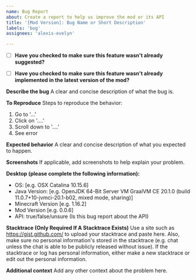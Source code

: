 ```yaml
---
name: Bug Report
about: Create a report to help us improve the mod or its API
title: '[Mod Version]: Bug Name or Short Description'
labels: 'bug'
assignees: 'alexis-evelyn'

---
```


- [ ] **Have you checked to make sure this feature wasn't already suggested?**

- [ ] **Have you checked to make sure this feature wasn't already implemented in the latest version of the mod?**

**Describe the bug**
A clear and concise description of what the bug is.

**To Reproduce**
Steps to reproduce the behavior:
1. Go to '...'
2. Click on '....'
3. Scroll down to '....'
4. See error

**Expected behavior**
A clear and concise description of what you expected to happen.

**Screenshots**
If applicable, add screenshots to help explain your problem.

**Desktop (please complete the following information):**
 - OS: [e.g. OSX Catalina 10.15.6]
 - Java Version: [e.g. OpenJDK 64-Bit Server VM GraalVM CE 20.1.0 (build 11.0.7+10-jvmci-20.1-b02, mixed mode, sharing)]
 - Minecraft Version [e.g. 1.16.2]
 - Mod Version [e.g. 0.0.6]
 - API: true/false/unsure (Is this bug report about the API)

**Stacktrace (Only Required If A Stacktrace Exists)**
Use a site such as https://gist.github.com/ to upload your stacktrace and paste here. Also, make sure no personal information's stored in the stacktrace (e.g. chat unless the chat is able to be publicly released without issue). If the stacktrace or log has personal information, either make a new stacktrace or edit out the personal information.

**Additional context**
Add any other context about the problem here.
